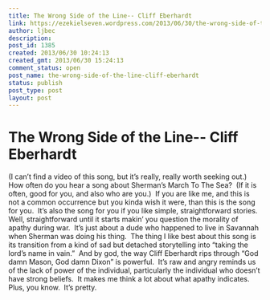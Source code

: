 ```yaml
---
title: The Wrong Side of the Line-- Cliff Eberhardt
link: https://ezekielseven.wordpress.com/2013/06/30/the-wrong-side-of-the-line-cliff-eberhardt/
author: ljbec
description: 
post_id: 1385
created: 2013/06/30 10:24:13
created_gmt: 2013/06/30 15:24:13
comment_status: open
post_name: the-wrong-side-of-the-line-cliff-eberhardt
status: publish
post_type: post
layout: post
---
```


# The Wrong Side of the Line-- Cliff Eberhardt

(I can’t find a video of this song, but it’s really, really worth seeking out.) How often do you hear a song about Sherman’s March To The Sea?  (If it is often, good for you, and also who are you.)  If you are like me, and this is not a common occurrence but you kinda wish it were, than this is the song for you.  It’s also the song for you if you like simple, straightforward stories.  Well, straightforward until it starts makin’ you question the morality of apathy during war.  It’s just about a dude who happened to live in Savannah when Sherman was doing his thing.  The thing I like best about this song is its transition from a kind of sad but detached storytelling into “taking the lord’s name in vain.”  And by god, the way Cliff Eberhardt rips through “God damn Mason, God damn Dixon” is powerful.  It’s raw and angry reminds us of the lack of power of the individual, particularly the individual who doesn’t have strong beliefs.  It makes me think a lot about what apathy indicates.  Plus, you know.  It’s pretty.
